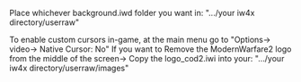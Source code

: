 Place whichever background.iwd folder you want in: ".../your iw4x directory/userraw"  

To enable custom cursors in-game, at the main menu go to "Options-> video-> Native Cursor: No"
If you want to Remove the ModernWarfare2 logo from the middle of the screen-> Copy the logo_cod2.iwi into your: ".../your iw4x directory/userraw/images" 
